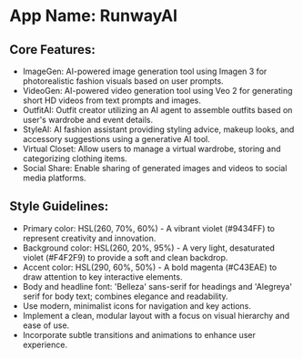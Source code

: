 # **App Name**: RunwayAI

## Core Features:

- ImageGen: AI-powered image generation tool using Imagen 3 for photorealistic fashion visuals based on user prompts.
- VideoGen: AI-powered video generation tool using Veo 2 for generating short HD videos from text prompts and images.
- OutfitAI: Outfit creator utilizing an AI agent to assemble outfits based on user's wardrobe and event details.
- StyleAI: AI fashion assistant providing styling advice, makeup looks, and accessory suggestions using a generative AI tool.
- Virtual Closet: Allow users to manage a virtual wardrobe, storing and categorizing clothing items.
- Social Share: Enable sharing of generated images and videos to social media platforms.

## Style Guidelines:

- Primary color: HSL(260, 70%, 60%) - A vibrant violet (#9434FF) to represent creativity and innovation.
- Background color: HSL(260, 20%, 95%) - A very light, desaturated violet (#F4F2F9) to provide a soft and clean backdrop.
- Accent color: HSL(290, 60%, 50%) - A bold magenta (#C43EAE) to draw attention to key interactive elements.
- Body and headline font: 'Belleza' sans-serif for headings and 'Alegreya' serif for body text; combines elegance and readability.
- Use modern, minimalist icons for navigation and key actions.
- Implement a clean, modular layout with a focus on visual hierarchy and ease of use.
- Incorporate subtle transitions and animations to enhance user experience.